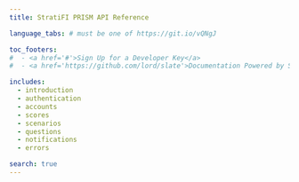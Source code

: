 ```yaml
---
title: StratiFI PRISM API Reference

language_tabs: # must be one of https://git.io/vQNgJ

toc_footers:
#  - <a href='#'>Sign Up for a Developer Key</a>
#  - <a href='https://github.com/lord/slate'>Documentation Powered by Slate</a>

includes:
  - introduction
  - authentication
  - accounts
  - scores
  - scenarios
  - questions
  - notifications
  - errors

search: true
---
```

